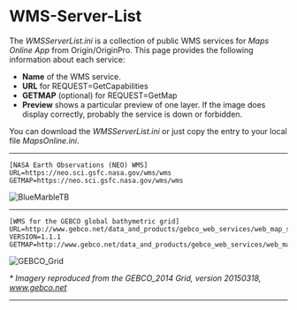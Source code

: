 # WMS-Server-List

The _WMSServerList.ini_ is a collection of public WMS services for _Maps Online App_ from Origin/OriginPro. This page provides the following information about each service:

* **Name** of the WMS service.
* **URL** for REQUEST=GetCapabilities
* **GETMAP** (optional) for REQUEST=GetMap
* **Preview** shows a particular preview of one layer. If the image does display correctly, probably the service is down or forbidden.

You can download the _WMSServerList.ini_ or just copy the entry to your local file _MapsOnline.ini_.

---
```
[NASA Earth Observations (NEO) WMS]
URL=https://neo.sci.gsfc.nasa.gov/wms/wms
GETMAP=https://neo.sci.gsfc.nasa.gov/wms/wms
```
![BlueMarbleTB](https://neo.sci.gsfc.nasa.gov/wms/wms?REQUEST=GetMap&SERVICE=WMS&LAYERS=BlueMarbleNG-TB&FORMAT=image/png&TRANSPARENT=FALSE&EXCEPTIONS=XML&STYLES=&BBOX=-180.000000,-90,180,90&VERSION=1.3.0&CRS=CRS:84&WIDTH=512&HEIGHT=256&BGCOLOR=0xFFFFFF)

---
```
[WMS for the GEBCO global bathymetric grid]
URL=http://www.gebco.net/data_and_products/gebco_web_services/web_map_service/mapserv?VERSION=1.1.1
GETMAP=http://www.gebco.net/data_and_products/gebco_web_services/web_map_service/mapserv
```
![GEBCO_Grid](http://www.gebco.net/data_and_products/gebco_web_services/web_map_service/mapserv?REQUEST=GetMap&SERVICE=WMS&LAYERS=GEBCO_Grid&FORMAT=image/png&TRANSPARENT=FALSE&EXCEPTIONS=XML&STYLES=&BBOX=-180,-90,180,90&VERSION=1.1.1&SRS=EPSG:4326&WIDTH=512&HEIGHT=256&BGCOLOR=0xFFFFFF)

_* Imagery reproduced from the GEBCO_2014 Grid, version 20150318, www.gebco.net_ 

---


